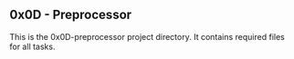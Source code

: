 ## 0x0D - Preprocessor
This is the 0x0D-preprocessor project directory. It contains required files for all tasks.
